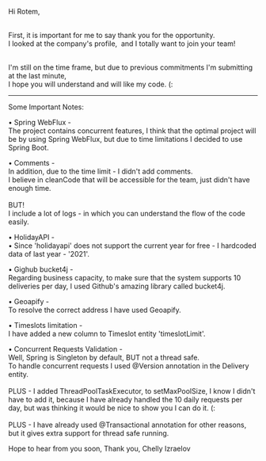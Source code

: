 Hi Rotem,

<br/>
First, it is important for me to say thank you for the opportunity.<br/>
I looked at the company's profile,  and I totally want to join your team!<br/><br/>

I'm still on the time frame, but due to previous commitments I'm submitting at the last minute, <br/>I hope you will understand and will like my code. (:


---

Some Important Notes:

• Spring WebFlux -<br/>
The project contains concurrent features, I think that the optimal project will be by using Spring WebFlux, but due to time limitations I decided to use Spring Boot.

• Comments -<br/>
In addition, due to the time limit - I didn't add comments.<br/>
I believe in cleanCode that will be accessible for the team, just didn't have enough time.
<br/><br/>
BUT!<br/>
I include a lot of logs - in which you can understand the flow of the code easily.<br/>

• HolidayAPI -<br/>
• Since 'holidayapi' does not support the current year for free - I hardcoded data of last year - '2021'.

• Gighub bucket4j -<br/>
Regarding business capacity, to make sure that the system supports 10 deliveries per day, I used Github's amazing library called bucket4j.

• Geoapify -<br/>
To resolve the correct address I have used Geoapify.

• Timeslots limitation -<br/>
I have added a new column to Timeslot entity 'timeslotLimit'.

• Concurrent Requests Validation -<br/>
Well, Spring is Singleton by default, BUT not a thread safe.<br/>
To handle concurrent requests I used @Version annotation in the Delivery entity.<br/>
<br/>
PLUS - I added ThreadPoolTaskExecutor, to setMaxPoolSize, I know I didn't have to add it, because I have already handled the 10 daily requests per day, but was thinking it would be nice to show you I can do it. (:<br/>
<br/>
PLUS - I have already used @Transactional annotation for other reasons, but it gives extra support for thread safe running.


Hope to hear from you soon,
Thank you,
Chelly Izraelov
